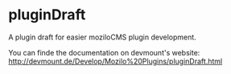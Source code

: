 pluginDraft
===========

A plugin draft for easier moziloCMS plugin development.

You can finde the documentation on devmount's website:
http://devmount.de/Develop/Mozilo%20Plugins/pluginDraft.html
